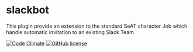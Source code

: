 # slackbot
This plugin provide an extension to the standard SeAT character Job which handle automatic invitation to an existing Slack Team

[![Code Climate](https://codeclimate.com/github/warlof/slackbot/badges/gpa.svg)](https://codeclimate.com/github/warlof/slackbot)
[![GitHub license](https://img.shields.io/badge/license-GPLv2-blue.svg)](https://raw.githubusercontent.com/warlof/slackbot/master/LICENSE)
